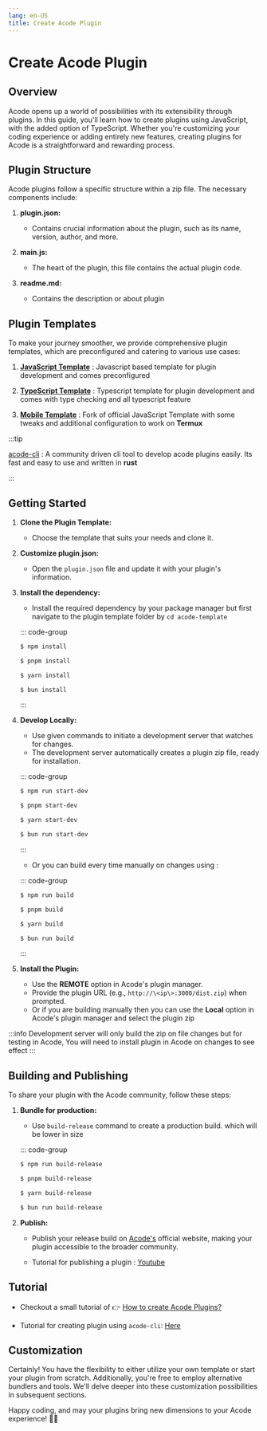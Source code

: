 ```yaml
---
lang: en-US
title: Create Acode Plugin
---
```


# Create Acode Plugin

## Overview

Acode opens up a world of possibilities with its extensibility through plugins. In this guide, you'll learn how to create plugins using JavaScript, with the added option of TypeScript. Whether you're customizing your coding experience or adding entirely new features, creating plugins for Acode is a straightforward and rewarding process.

## Plugin Structure

Acode plugins follow a specific structure within a zip file. The necessary components include:

1. **plugin.json:**

   - Contains crucial information about the plugin, such as its name, version, author, and more.

2. **main.js:**

   - The heart of the plugin, this file contains the actual plugin code.

3. **readme.md:**
   - Contains the description or about plugin

## Plugin Templates

To make your journey smoother, we provide comprehensive plugin templates, which are preconfigured and catering to various use cases:

1. **[JavaScript Template](https://github.com/deadlyjack/acode-plugin)** <Badge type="tip" text="official" /> : Javascript based template for plugin development and comes preconfigured

2. **[TypeScript Template](https://github.com/bajrangCoder/AcodeTSTemplate)** <Badge type="warning" text="community" /> : Typescript template for plugin development and comes with type checking and all typescript feature

3. **[Mobile Template](https://github.com/bajrangCoder/acode-plugin-template)** <Badge type="warning" text="community" /> : Fork of official JavaScript Template with some tweaks and additional configuration to work on **Termux**

:::tip

[acode-cli](https://github.com/coswat/acode-cli) : A community driven cli tool to develop acode plugins easily. Its fast and easy to use and written in **rust**

:::

## Getting Started

1.  **Clone the Plugin Template:**

    - Choose the template that suits your needs and clone it.

2.  **Customize plugin.json:**

    - Open the `plugin.json` file and update it with your plugin's information.

3.  **Install the dependency:**

    - Install the required dependency by your package manager but first navigate to the plugin template folder by `cd acode-template`

    ::: code-group
    ```sh [npm]
    $ npm install
    ```

    ```sh [pnpm]
    $ pnpm install
    ```

    ```sh [yarn]
    $ yarn install
    ```

    ```sh [bun]
    $ bun install
    ```
    :::

4.  **Develop Locally:**

    - Use given commands to initiate a development server that watches for changes.
    - The development server automatically creates a plugin zip file, ready for installation.
    
    ::: code-group
    ```sh [npm]
    $ npm run start-dev
    ```

    ```sh [pnpm]
    $ pnpm start-dev
    ```

    ```sh [yarn]
    $ yarn start-dev
    ```

    ```sh [bun]
    $ bun run start-dev
    ```
    :::

    - Or you can build every time manually on changes using :

    ::: code-group
    ```sh [npm]
    $ npm run build
    ```

    ```sh [pnpm]
    $ pnpm build
    ```

    ```sh [yarn]
    $ yarn build
    ```

    ```sh [bun]
    $ bun run build
    ```
    :::

5.  **Install the Plugin:**

    - Use the **REMOTE** option in Acode's plugin manager.
    - Provide the plugin URL (e.g., `http://\<ip\>:3000/dist.zip`) when prompted.
    - Or if you are building manually then you can use the **Local** option in Acode's plugin manager and select the plugin zip

:::info
Development server will only build the zip on file changes but for testing in Acode, You will need to install plugin in Acode on changes to see effect
:::

## Building and Publishing

To share your plugin with the Acode community, follow these steps:

1. **Bundle for production:**

   - Use `build-release` command to create a production build. which will be lower in size

   ::: code-group

    ```sh [npm]
    $ npm run build-release
    ```

    ```sh [pnpm]
    $ pnpm build-release
    ```

    ```sh [yarn]
    $ yarn build-release
    ```

    ```sh [bun]
    $ bun run build-release
    ```

2. **Publish:**

   - Publish your release build on [Acode's](https://acode.foxdebug.com) official website, making your plugin accessible to the broader community.

   - Tutorial for publishing a plugin : [Youtube](https://youtube.com/shorts/cxF2pxyN1HM?si=kQ5_BRtIO2RU-zhb)

## Tutorial

- Checkout a small tutorial of 👉 [How to create Acode Plugins?](https://youtu.be/ls--txHX3RQ?si=ZSvJMsb1KFeQA8zd)

- Tutorial for creating plugin using `acode-cli`: [Here](https://youtube.com/shorts/Uyy2dcLx6iI?si=8M-HorDu0YTPJP-J)

## Customization

Certainly! You have the flexibility to either utilize your own template or start your plugin from scratch. Additionally, you're free to employ alternative bundlers and tools. We'll delve deeper into these customization possibilities in subsequent sections.

Happy coding, and may your plugins bring new dimensions to your Acode experience! 🚀✨
